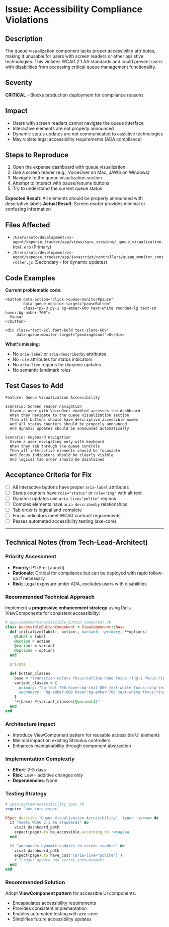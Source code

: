 # Issue: Accessibility Compliance Violations

## Description
The queue visualization component lacks proper accessibility attributes, making it unusable for users with screen readers or other assistive technologies. This violates WCAG 2.1 AA standards and could prevent users with disabilities from accessing critical queue management functionality.

## Severity
**CRITICAL** - Blocks production deployment for compliance reasons

## Impact
- Users with screen readers cannot navigate the queue interface
- Interactive elements are not properly announced
- Dynamic status updates are not communicated to assistive technologies
- May violate legal accessibility requirements (ADA compliance)

## Steps to Reproduce
1. Open the expense dashboard with queue visualization
2. Use a screen reader (e.g., VoiceOver on Mac, JAWS on Windows)
3. Navigate to the queue visualization section
4. Attempt to interact with pause/resume buttons
5. Try to understand the current queue status

**Expected Result**: All elements should be properly announced with descriptive labels
**Actual Result**: Screen reader provides minimal or confusing information

## Files Affected
- `/Users/soto/development/vs-agent/expense_tracker/app/views/sync_sessions/_queue_visualization.html.erb` (Primary)
- `/Users/soto/development/vs-agent/expense_tracker/app/javascript/controllers/queue_monitor_controller.js` (Secondary - for dynamic updates)

## Code Examples
**Current problematic code:**
```erb
<button data-action="click->queue-monitor#pause"
        data-queue-monitor-target="pauseButton"
        class="px-3 py-1 bg-amber-600 text-white rounded-lg text-sm hover:bg-amber-700">
  Pausar
</button>

<div class="text-2xl font-bold text-slate-600" 
     data-queue-monitor-target="pendingCount">0</div>
```

**What's missing:**
- No `aria-label` or `aria-describedby` attributes
- No `role` attributes for status indicators
- No `aria-live` regions for dynamic updates
- No semantic landmark roles

## Test Cases to Add
```gherkin
Feature: Queue Visualization Accessibility

Scenario: Screen reader navigation
  Given a user with VoiceOver enabled accesses the dashboard
  When they navigate to the queue visualization section
  Then all buttons should have descriptive accessible names
  And all status counters should be properly announced
  And dynamic updates should be announced automatically

Scenario: Keyboard navigation
  Given a user navigating only with keyboard
  When they tab through the queue controls
  Then all interactive elements should be focusable
  And focus indicators should be clearly visible
  And logical tab order should be maintained
```

## Acceptance Criteria for Fix
- [ ] All interactive buttons have proper `aria-label` attributes
- [ ] Status counters have `role="status"` or `role="img"` with alt text
- [ ] Dynamic updates use `aria-live="polite"` regions
- [ ] Complex elements have `aria-describedby` relationships
- [ ] Tab order is logical and complete
- [ ] Focus indicators meet WCAG contrast requirements
- [ ] Passes automated accessibility testing (axe-core)

---

## Technical Notes (from Tech-Lead-Architect)

### **Priority Assessment**
- **Priority**: P1 (Pre-Launch)
- **Rationale**: Critical for compliance but can be deployed with rapid follow-up if necessary
- **Risk**: Legal exposure under ADA, excludes users with disabilities

### **Recommended Technical Approach**
Implement a **progressive enhancement strategy** using Rails ViewComponents for consistent accessibility:

```ruby
# app/components/accessible_button_component.rb
class AccessibleButtonComponent < ViewComponent::Base
  def initialize(label:, action:, variant: :primary, **options)
    @label = label
    @action = action
    @variant = variant
    @options = options
  end

  private

  def button_classes
    base = "transition-colors focus:outline-none focus:ring-2 focus:ring-offset-2"
    variant_classes = {
      primary: "bg-teal-700 hover:bg-teal-800 text-white focus:ring-teal-500",
      secondary: "bg-amber-600 hover:bg-amber-700 text-white focus:ring-amber-500"
    }
    "#{base} #{variant_classes[@variant]}"
  end
end
```

### **Architecture Impact**
- Introduce ViewComponent pattern for reusable accessible UI elements
- Minimal impact on existing Stimulus controllers
- Enhances maintainability through component abstraction

### **Implementation Complexity**
- **Effort**: 2-3 days
- **Risk**: Low - additive changes only
- **Dependencies**: None

### **Testing Strategy**
```ruby
# spec/system/accessibility_spec.rb
require 'axe-core-rspec'

RSpec.describe "Queue Visualization Accessibility", type: :system do
  it "meets WCAG 2.1 AA standards" do
    visit dashboard_path
    expect(page).to be_accessible.according_to :wcag2aa
  end

  it "announces dynamic updates to screen readers" do
    visit dashboard_path
    expect(page).to have_css('[aria-live="polite"]')
    # Trigger update and verify announcement
  end
end
```

### **Recommended Solution**
Adopt **ViewComponent pattern** for accessible UI components:
- Encapsulates accessibility requirements
- Provides consistent implementation
- Enables automated testing with axe-core
- Simplifies future accessibility updates